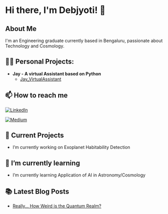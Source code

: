 # Hi there, I'm Debjyoti! 👋

## About Me
I'm an Engineering graduate currently based in Bengaluru, passionate about Technology and Cosmology.

## 👨‍💻 Personal Projects:

- <b>Jay - A virtual Assistant based on Python</b>
  - [Jay_VirtualAssistant](https://github.com/debjyotishakharu/Jay_VirtualAssistant)

## 📫 How to reach me

[![LinkedIn](https://img.shields.io/badge/LinkedIn-0077B5?style=for-the-badge&logo=linkedin&logoColor=white)]((https://www.linkedin.com/in/debjyotishakharu/))

[![Medium](https://img.shields.io/badge/Medium-12100E?style=for-the-badge&logo=medium&logoColor=white)]((https://medium.com/@debjyotishakharu))
<br/>


## 🔭 Current Projects
-  I’m currently working on Exoplanet Habitability Detection

## 🌱 I’m currently learning
-  I’m currently learning Application of AI in Astronomy/Cosmology

## 📚 Latest Blog Posts
- [Really… How Weird is the Quantum Realm?](https://medium.com/@debjyotishakharu/really-how-weird-is-the-quantum-realm-a40603b83734)


